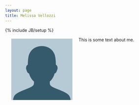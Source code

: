 ```yaml
---
layout: page
title: Melissa Vellozzi
---
```

{% include JB/setup %}

<img src="../images/placeholder.jpg" alt="Melissa's photo" height="200" width="200" align="left" style="margin: 5px 20px">


This is some text about me.

